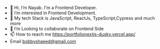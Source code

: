 - 👋 Hi, I’m Nayab. I'm a Frontend Developer. 
- 👀 I’m interested in Frontend Development.
- 🌱 My tech Stack is JavaScript, ReactJs, TypeScript,Cypress and much more
- 💞️ I’m Looking to collaborate on Frontend Side
- 📫 How to reach me https://portfolionextjs-dusky.vercel.app/
- Email bobbyshaeed@gmail.com
